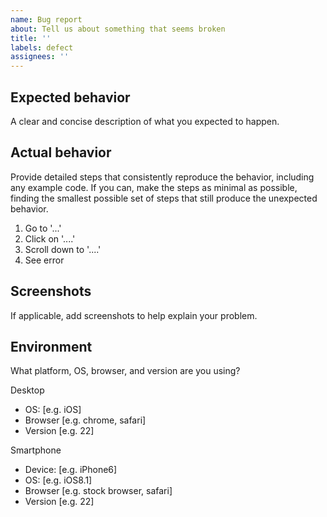 ```yaml
---
name: Bug report
about: Tell us about something that seems broken
title: ''
labels: defect
assignees: ''
---
```


## Expected behavior

A clear and concise description of what you expected to happen.

## Actual behavior

Provide detailed steps that consistently reproduce the behavior, including any example code. If you can, make the steps as minimal as possible, finding the smallest possible set of steps that still produce the unexpected behavior.

1. Go to '...'
2. Click on '....'
3. Scroll down to '....'
4. See error

## Screenshots

If applicable, add screenshots to help explain your problem.

## Environment

What platform, OS, browser, and version are you using?

Desktop

-   OS: [e.g. iOS]
-   Browser [e.g. chrome, safari]
-   Version [e.g. 22]

Smartphone

-   Device: [e.g. iPhone6]
-   OS: [e.g. iOS8.1]
-   Browser [e.g. stock browser, safari]
-   Version [e.g. 22]
